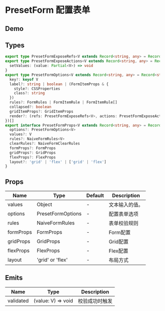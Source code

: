 # PresetForm 配置表单

## Demo

<demo vue="./demos/preset-form.vue" title="PresetForm" />

## Types

```ts
export type PresetFormExposeRefs<V extends Record<string, any> = Record<string, any>> = Pick<NaiveFormReturns<V>, 'formValue' | 'formRef' | 'formRules'>
export type PresetFormExposeActions<V extends Record<string, any> = Record<string, any>> = Pick<NaiveFormReturns<V>, 'validate' | 'resetValidation' | 'resetForm' | 'reset' | 'clear' | 'onValidated'> & {
  setValues: (value: Partial<V>) => void
}
export type PresetFormOptions<V extends Record<string, any> = Record<string, any>> = (PresetInputOptions & {
  key?: keyof V
  label?: string | boolean | (FormItemProps & {
    style?: CSSProperties
    class?: string
  })
  rules?: FormRules | FormItemRule | FormItemRule[]
  collapsed?: boolean
  gridItemProps?: GridItemProps
  render?: (refs: PresetFormExposeRefs<V>, actions: PresetFormExposeActions<V>) => VNode
})[]
export interface PresetFormProps<V extends Record<string, any> = Record<string, any>> {
  options?: PresetFormOptions<V>
  values?: V
  rules?: NaiveFormRules<V>
  clearRules?: NaiveFormClearRules
  formProps?: FormProps
  gridProps?: GridProps
  flexProps?: FlexProps
  layout?: 'grid' | 'flex' | ['grid' | 'flex']
}
```

## Props

| Name      | Type              | Default | Description    |
| --------- | ----------------- | ------- | -------------- |
| values    | Object            | -       | 文本输入的值。 |
| options   | PresetFormOptions | -       | 配置表单选项   |
| rules     | NaiveFormRules    | -       | 表单校验规则   |
| formProps | FormProps         | -       | Form配置       |
| gridProps | GridProps         | -       | Grid配置       |
| flexProps | FlexProps         | -       | Flex配置       |
| layout    | 'grid' or 'flex'  | -       | 布局方式       |

## Emits

| Name      | Type               | Description    |
| --------- | ------------------ | -------------- |
| validated | (value: V) => void | 校验成功时触发 |
